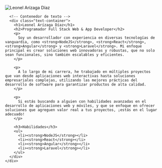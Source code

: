 <!DOCTYPE html>
<html lang="es">
<head>
  <meta charset="UTF-8">
  <meta name="viewport" content="width=device-width, initial-scale=1.0">
  <meta name="description" content="Página de presentación de Leonel Arízaga Díaz, Programador Full Stack Web & App Developer">
  <title>Leonel Arízaga Díaz - Full Stack Developer</title>
</head>
<body>

  <section id="about">
    <div class="hero-container">
      <!-- Imagen del perfil -->
      <div class="image-container">
        <img src="assets/imgs/people.png" alt="Leonel Arízaga Díaz">
      </div>
      
      <!-- Contenedor de texto -->
      <div class="text-container">
        <h1>Leonel Arízaga Díaz</h1>
        <h2>Programador Full Stack Web & App Developer</h2>
        <p>
          Soy un desarrollador con experiencia en diversas tecnologías de vanguardia, como <strong>NodeJS</strong>, <strong>React</strong>, <strong>Angular</strong> y <strong>Laravel</strong>. Mi enfoque principal es crear soluciones web innovadoras y robustas, que no solo sean funcionales, sino también escalables y eficientes.
        </p>
        
        <p>
          A lo largo de mi carrera, he trabajado en múltiples proyectos que van desde aplicaciones web interactivas hasta soluciones empresariales complejas, utilizando las mejores prácticas del desarrollo de software para garantizar productos de alta calidad.
        </p>
        
        <p>
          Si estás buscando a alguien con habilidades avanzadas en el desarrollo de aplicaciones web y móviles, y que se enfoque en ofrecer soluciones que agreguen valor real a tus proyectos, ¡estás en el lugar adecuado!
        </p>

        <h3>Habilidades</h3>
        <ul>
          <li><strong>NodeJS</strong></li>
          <li><strong>React</strong></li>
          <li><strong>Angular</strong></li>
          <li><strong>Laravel</strong></li>
        </ul>
      </div>
    </div>
  </section>

</body>
</html>
